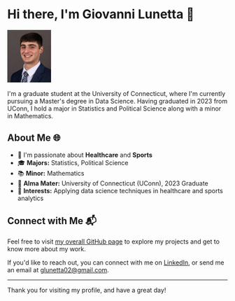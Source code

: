# Hi there, I'm Giovanni Lunetta 👋

<img src="IMG-5461.jpg" width="100" height="120" />

I'm a graduate student at the University of Connecticut, where I'm currently pursuing a Master's degree in Data Science. Having graduated in 2023 from UConn, I hold a major in Statistics and Political Science along with a minor in Mathematics.

## About Me 🌐

- 🔭 I'm passionate about **Healthcare** and **Sports**
- 🎓 **Majors:** Statistics, Political Science
- 📚 **Minor:** Mathematics
- 🏫 **Alma Mater:** University of Connecticut (UConn), 2023 Graduate
- 🎯 **Interests:** Applying data science techniques in healthcare and sports analytics

## Connect with Me 📬

Feel free to visit [my overall GitHub page](https://github.com/giovanni-lunetta/) to explore my projects and get to know more about my work.

If you'd like to reach out, you can connect with me on [LinkedIn](https://www.linkedin.com/in/giovanni-lunetta/), or send me an email at glunetta02@gmail.com.

---

Thank you for visiting my profile, and have a great day!
